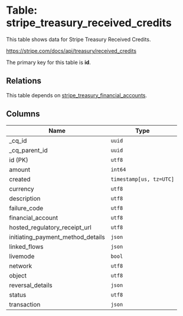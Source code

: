 # Table: stripe_treasury_received_credits

This table shows data for Stripe Treasury Received Credits.

https://stripe.com/docs/api/treasury/received_credits

The primary key for this table is **id**.

## Relations

This table depends on [stripe_treasury_financial_accounts](stripe_treasury_financial_accounts.md).

## Columns

| Name          | Type          |
| ------------- | ------------- |
|_cq_id|`uuid`|
|_cq_parent_id|`uuid`|
|id (PK)|`utf8`|
|amount|`int64`|
|created|`timestamp[us, tz=UTC]`|
|currency|`utf8`|
|description|`utf8`|
|failure_code|`utf8`|
|financial_account|`utf8`|
|hosted_regulatory_receipt_url|`utf8`|
|initiating_payment_method_details|`json`|
|linked_flows|`json`|
|livemode|`bool`|
|network|`utf8`|
|object|`utf8`|
|reversal_details|`json`|
|status|`utf8`|
|transaction|`json`|